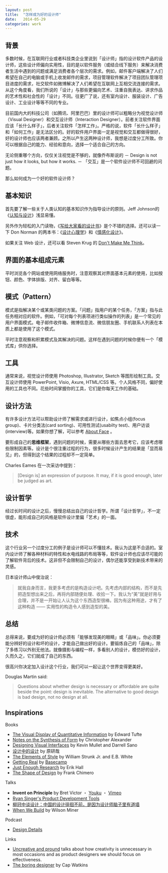 ```yaml
---
layout: post
title:  "怎样成为好的设计师"
date:   2014-05-29
categories: work
---
```


## 背景
多数时候，在互联网行业或者科技类企业里说到「设计师」指的设计软件产品的设计师，这些设计师偏向实用性，目的是以软件服务（或结合线下服务）来解决消费者生活中遇到的问题或满足消费者各个层次的需求。例如，邮件客户端解决了人们希望在自己的电脑或手机上收发邮件的需求，项目管理软件解决了项目团队管理项目进度的需求，社交软件如微博解决了人们希望在互联网上互相交流连接的需求。从这个角度看，我们所说的「设计」与那些更偏向艺术、注重自我表达、讲求作品的艺术性和社会性的「设计」不同。往更广了说，还有室内设计、服装设计、广告设计、工业设计等等不同的专业。

目前国内大的科技公司（如腾讯、阿里巴巴）里的设计师可以粗略分为视觉设计师（Visual Designer）和交互设计师（Interaction Designer）。前者关注软件界面应该「长什么样子」，后者关注软件「怎样工作」。严格的说，软件「长什么样子」和「如何工作」是无法区分的。好的软件用户界面一定是视觉和交互都做得很好，好的设计师也应该两者兼顾。之所以产生这两种设计师，我想是过度分工所致。你可以根据自己的能力、经验和意向，选择一个适合自己的方向。

无论侧重哪个方向，仅仅关注视觉是不够的，就像乔布斯说的 － Design is not just how it looks, but how it works. － 「交互」是一个软件设计师不可回避的问题。

那么如何成为一个好的软件设计师？

## 基本知识
首先要了解一些关于人类认知的基本知识作为指导设计的原则。Jeff Johnson的《[认知与设计](http://book.douban.com/subject/6792322/)》浅显易懂。

另外作为轻松的入门读物，《[写给大家看的设计书](http://book.douban.com/subject/3323633/)》是个不错的选择。还可以读一下 Don Norman 的两本书：《[设计心理学](http://book.douban.com/subject/4606471/)》和《[情感化设计](http://book.douban.com/subject/1314262/)》。

如果关注 Web 设计，还可以看 Steven Krug 的 [Don't Make Me Think](http://book.douban.com/subject/1827702/)。

## 界面的基本组成元素
平时浏览各个网站或使用网络服务时，注意观察其对界面基本元素的使用，比如按钮、颜色、字体排版、对齐、留白等等。

## 模式（Pattern）
模式是指解决某个或某类问题的方案。「问题」指用户的某个任务，「方案」指与此任务相对应的软件。例如，「可对每个列表项进行类似操作的列表」是一个常见的用户界面模式。电子邮件收件箱、微博信息流、微信朋友圈、手机联系人列表在本质上都是使用了这个模式。

平时注意观察和积累模式及其解决的问题。这样在遇到问题的时候你便有一个「模式库」供你选择。

## 工具
通常来说，视觉设计师使用 Photoshop, Illustrator, Sketch 等图形绘制工具。交互设计师使用 PowerPoint, Visio, Axure, HTML/CSS 等。个人风格不同，偏好使用的工具也不同。花些时间掌握你的工具，它们是你每天工作的基础。

## 设计方法
有许多设计方法可以帮助设计师了解需求或进行设计，如焦点小组(focus group)、卡片分类法(card sorting)、可用性测试(usabilty test)、用户访谈(interview)等。如果你想了解，可以参考 [About Face](http://book.douban.com/subject/3279105/) 。

要形成自己的**思维框架**，遇到问题的时候，需要从哪些方面去思考它，应该考虑哪些限制因素等。设计是个很注重过程的行为，很多时候设计产生的结果是「显而易见」的，但得到这个结果的过程却不一定简单。

Charles Eames 在一次采访中提到：

> [Design is] an expression of purpose. It may, if it is good enough, later be judged as art.

## 设计哲学
经过长时间的设计之后，慢慢总结出自己的设计哲学。所谓「设计哲学」，不一定很虚，能形成自己的风格是软件设计里偏「艺术」的一面。

## 技术
这个行业另一个过度分工的例子是设计师可以不懂技术。我认为这是不合适的。室内设计师了解各种材料的特性和水电线路的布局等等，软件设计师也应该尽可能的了解软件背后的技术。这非但不会限制自己的设计，偶尔还能享受到新技术带来的灵感。

日本设计师山中俊治说：
> 就我自身而言，我更多考虑的是构造设计吧。先考虑内部的结构，而不是先把造型想出来之后，再将内部随便处理、收拾一下。我认为“美”就是好用与合理，并不是一开始让人认为这个东西造型很棒。因为有这种用途，才有了这种构造 —— 实用性的构造令人感到造型的美。

## 总结
总得来说，要成为好的设计师必须有「能够发现美的眼睛」或「品味」。你必须要能分辨好的设计和坏的设计，才能自己做出好的设计。要锻炼自己的「品味」，除了多练习以外别无他法。就像摄影与编程一样，多看别人的设计，模仿好的设计，久而久之，它们就成了自己的东西。

很高兴你决定加入设计这个行业，我们可以一起让这个世界变得更美好。

Douglas Martin said:

> Questions about whether design is necessary or affordable are quite beside the point: design is inevitable. The alternative to good design is bad design, not no design at all.

## Inspirations
Books

- [The Visual Display of Quantitative Information](http://book.douban.com/subject/1316642/) by Edward Tufte
- [Notes on the Synthesis of Form](http://book.douban.com/subject/1742456/) by Christopher Alexander
- [Designing Visual Interfaces](http://book.douban.com/subject/1478928/) by Kevin Mullet and Darrell Sano 
- [设计中的设计](http://book.douban.com/subject/1941558/) by 原研哉
- [The Elements of Style](http://book.douban.com/subject/1433835/) by William Strunk Jr. and E.B. White
- [Getting Real](https://basecamp.com/books/Getting%20Real.pdf) by [Basecamp](http://www.basecamp.com)
- [Just Enough Research](http://abookapart.com/products/just-enough-research) by Erik Hall
- [The Shape of Design](http://shapeofdesignbook.com/) by Frank Chimero

Talks

- **Invent on Principle** by Bret Victor ・ [Youku](http://v.youku.com/v_show/id_XMzUzMDIzNjUy.html) ・ [Vimeo](http://vimeo.com/36579366)
- [Ryan Singer's Product Development Tools](https://signalvnoise.com/posts/3914-video-ryan-teaches-product-management-at-mind-the-product-in-san-francisco)
- [柳冠中谈设计：中国的设计徘徊不前，是因为设计师脑子里有道墙](http://www.bilibili.com/video/av21590910?from=search&seid=15815584021455347684)
- [When We Build](https://vimeo.com/34017777) by Wilson Miner

Podcast

- [Design Details](https://spec.fm/podcasts/design-details)

Links

- [Uncreative and pround](https://www.abccopywriting.com/2011/01/17/uncreative-and-proud) talks about how creativity is unnecessary in most occasions and as product designers we should focus on effectiveness.
- [The boring designer](http://blog.capwatkins.com/the-boring-designer) by Cap Watkins
